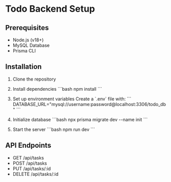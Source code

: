 # Todo Backend Setup

## Prerequisites
- Node.js (v18+)
- MySQL Database
- Prisma CLI

## Installation
1. Clone the repository
2. Install dependencies
\`\`\`bash
npm install
\`\`\`

3. Set up environment variables
Create a \`.env\` file with:
\`\`\`
DATABASE_URL="mysql://username:password@localhost:3306/todo_db"
\`\`\`

4. Initialize database
\`\`\`bash
npx prisma migrate dev --name init
\`\`\`

5. Start the server
\`\`\`bash
npm run dev
\`\`\`

## API Endpoints
- GET /api/tasks
- POST /api/tasks
- PUT /api/tasks/:id
- DELETE /api/tasks/:id
